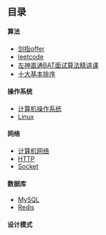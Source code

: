 ## 目录
#### 算法
- [剑指offer](https://github.com/Csx2020/CS-Notes/labels/%E5%89%91%E6%8C%87offer)
- [leetcode]()
- [左神直通BAT面试算法精讲课](https://github.com/Csx2020/CS-Notes/labels/%E5%B7%A6%E7%A5%9E%E7%9B%B4%E9%80%9Abat%E9%9D%A2%E8%AF%95%E7%AE%97%E6%B3%95%E7%B2%BE%E8%AE%B2%E8%AF%BE)
- [十大基本排序](https://github.com/Csx2020/CS-Notes/issues/24)
#### 操作系统
- [计算机操作系统]()
- [Linux](https://github.com/FxL2020/CS-Notes/labels/Linux)
#### 网络
- [计算机网络]()
- [HTTP](https://github.com/FxL2020/CS-Notes/labels/HTTP)
- [Socket]()
#### 数据库
- [MySQL]()
- [Redis]()
#### 设计模式
